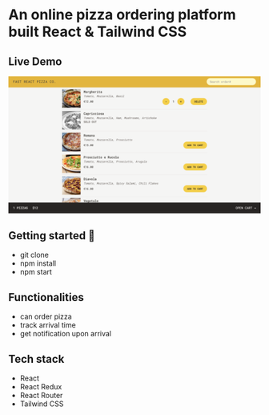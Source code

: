 # An online pizza ordering platform built React & Tailwind CSS

## Live Demo
![](./public/demo.png)

## Getting started 🚀
- git clone
- npm install
- npm start

## Functionalities
- can order pizza
- track arrival time
- get notification upon arrival 

## Tech stack
- React
- React Redux
- React Router 
- Tailwind CSS
